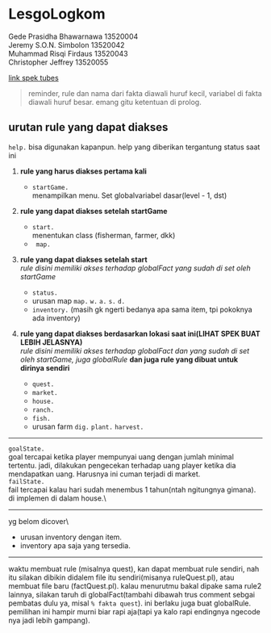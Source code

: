 # LesgoLogkom

Gede Prasidha Bhawarnawa 13520004\
Jeremy S.O.N. Simbolon 13520042\
Muhammad Risqi Firdaus 13520043\
Christopher Jeffrey 13520055

[link spek tubes](https://docs.google.com/document/d/15iaOJ1DnSfNMVwf6HU0i5PdTpW8opQNcFwil6gcQzq4/edit)

> reminder, rule dan nama dari fakta diawali huruf kecil, variabel di fakta diawali huruf besar. emang gitu ketentuan di prolog.

## urutan rule yang dapat diakses

`help.` bisa digunakan kapanpun. help yang diberikan tergantung status saat ini

1. **rule yang harus diakses pertama kali**

   - `startGame.`\
     menampilkan menu. Set globalvariabel dasar(level - 1, dst)

2. **rule yang dapat diakses setelah startGame**

   - `start.`\
     menentukan class (fisherman, farmer, dkk)
   - ` map.`

3. **rule yang dapat diakses setelah start**\
    _rule disini memiliki akses terhadap globalFact yang sudah di set oleh startGame_

   - `status.`
   - urusan map
     `map.`
     `w.`
     `a.`
     `s.`
     `d.`
   - `inventory.`
     (masih gk ngerti bedanya apa sama item, tpi pokoknya ada inventory)

4. **rule yang dapat diakses berdasarkan lokasi saat ini(LIHAT SPEK BUAT LEBIH JELASNYA)**\
   _rule disini memiliki akses terhadap globalFact dan yang sudah di set oleh startGame, juga globalRule_ **dan juga rule yang dibuat untuk dirinya sendiri**
   - `quest.`
   - `market.`
   - `house.`
   - `ranch.`
   - `fish.`
   - urusan farm
     `dig.`
     `plant.`
     `harvest.`

---

`goalState.`\
goal tercapai ketika player mempunyai uang dengan jumlah minimal tertentu. jadi,
dilakukan pengecekan terhadap uang player ketika dia mendapatkan uang. Harusnya ini cuman terjadi di market.\
`failState.`\
fail tercapai kalau hari sudah menembus 1 tahun(ntah ngitungnya gimana). di implemen di dalam house.\

---

yg belom dicover\

- urusan inventory dengan item.
- inventory apa saja yang tersedia.

---

waktu membuat rule (misalnya quest), kan dapat membuat rule sendiri, nah itu silakan dibikin didalem file itu sendiri(misanya ruleQuest.pl), atau membuat file baru (factQuest.pl). kalau menurutmu bakal dipake sama rule2 lainnya, silakan taruh di globalFact(tambahi dibawah trus comment sebgai pembatas dulu ya, misal `% fakta quest`). ini berlaku juga buat globalRule.\
pemilihan ini hampir murni biar rapi aja(tapi ya kalo rapi endingnya ngecode nya jadi lebih gampang).
